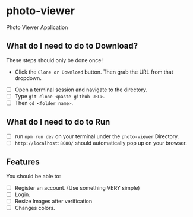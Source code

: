 # photo-viewer
Photo Viewer Application

## What do I need to do to Download?
These steps should only be done once!
- Click the `Clone or Download` button. Then grab the URL from that dropdown.
- [ ] Open a terminal session and navigate to the directory.
- [ ] Type `git clone <paste github URL>`.
- [ ] Then `cd <folder name>`.

## What do I need to do to Run
- [ ] run `npm run dev` on your terminal under the `photo-viewer` Directory.
- [ ] `http://localhost:8080/` should automatically pop up on your browser.

## Features
You should be able to:
- [ ] Register an account. (Use something VERY simple)
- [ ] Login.
- [ ] Resize Images after verification
- [ ] Changes colors.
